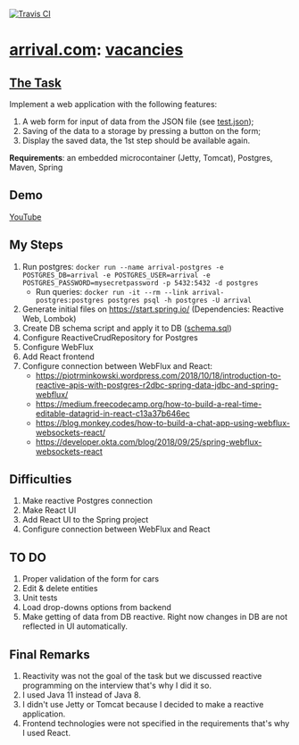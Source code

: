 [![Travis CI](https://travis-ci.org/peshrus/arrival-interview-2019.svg?branch=master)](https://travis-ci.org/peshrus/arrival-interview-2019)
# [arrival.com](https://arrival.com): [vacancies](https://spb.hh.ru/employer/1751001#vacancy-list)
## [The Task](./_input/java-test.txt)

Implement a web application with the following features:

1. A web form for input of data from the JSON file (see [test.json](./_input/test.json));
2. Saving of the data to a storage by pressing a button on the form;
3. Display the saved data, the 1st step should be available again.

**Requirements**: an embedded microcontainer (Jetty, Tomcat), Postgres, Maven, Spring

## Demo
[YouTube](https://youtu.be/0_KW6WdnTyI)

## My Steps
1. Run postgres: `docker run --name arrival-postgres -e POSTGRES_DB=arrival -e POSTGRES_USER=arrival -e POSTGRES_PASSWORD=mysecretpassword -p 5432:5432 -d postgres`
    * Run queries: `docker run -it --rm --link arrival-postgres:postgres postgres psql -h postgres -U arrival`
2. Generate initial files on https://start.spring.io/ (Dependencies: Reactive Web, Lombok)
3. Create DB schema script and apply it to DB ([schema.sql](./src/main/resources/schema.sql))
4. Configure ReactiveCrudRepository for Postgres
5. Configure WebFlux
6. Add React frontend
5. Configure connection between WebFlux and React:
    * https://piotrminkowski.wordpress.com/2018/10/18/introduction-to-reactive-apis-with-postgres-r2dbc-spring-data-jdbc-and-spring-webflux/
    * https://medium.freecodecamp.org/how-to-build-a-real-time-editable-datagrid-in-react-c13a37b646ec
    * https://blog.monkey.codes/how-to-build-a-chat-app-using-webflux-websockets-react/
    * https://developer.okta.com/blog/2018/09/25/spring-webflux-websockets-react
    
## Difficulties
1. Make reactive Postgres connection
2. Make React UI
3. Add React UI to the Spring project
4. Configure connection between WebFlux and React

## TO DO
1. Proper validation of the form for cars
2. Edit & delete entities
3. Unit tests
4. Load drop-downs options from backend
5. Make getting of data from DB reactive. Right now changes in DB are not reflected in UI automatically.

## Final Remarks
1. Reactivity was not the goal of the task but we discussed reactive programming on the interview 
that's why I did it so.
2. I used Java 11 instead of Java 8.
3. I didn't use Jetty or Tomcat because I decided to make a reactive application.
4. Frontend technologies were not specified in the requirements that's why I used React.
